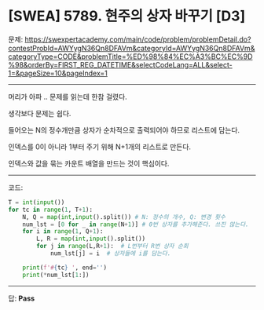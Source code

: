 # [SWEA] 5789. 현주의 상자 바꾸기 [D3]

문제: https://swexpertacademy.com/main/code/problem/problemDetail.do?contestProbId=AWYygN36Qn8DFAVm&categoryId=AWYygN36Qn8DFAVm&categoryType=CODE&problemTitle=%ED%98%84%EC%A3%BC%EC%9D%98&orderBy=FIRST_REG_DATETIME&selectCodeLang=ALL&select-1=&pageSize=10&pageIndex=1

---

머리가 아파 .. 문제를 읽는데 한참 걸렸다.

생각보다 문제는 쉽다.

들어오는 N의 정수개만큼 상자가 순차적으로 출력되어야 하므로 리스트에 담는다.

인덱스를 0이 아니라 1부터 주기 위해 N+1개의 리스트로 만든다.

인덱스와 값을 묶는 카운트 배열을 만드는 것이 핵심이다.

---

코드:

```python
T = int(input())
for tc in range(1, T+1):
    N, Q = map(int,input().split()) # N: 정수의 개수, Q: 변경 횟수
    num_lst = [0 for _ in range(N+1)] # 0번 상자를 추가해준다. 쓰진 않는다.
    for i in range(1, Q+1):
        L, R = map(int,input().split())
        for j in range(L,R+1):  # L번부터 R번 상자 순회
            num_lst[j] = i  # 상자들에 i를 담는다.

    print(f'#{tc} ', end='')
    print(*num_lst[1:])
```

---

답: **Pass**